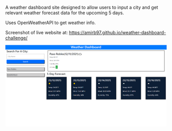 A weather dashboard site designed to allow users to input a city and get relevant weather forecast data for the upcoming 5 days.

Uses OpenWeatherAPI to get weather info.

Screenshot of live website at: https://amirb97.github.io/weather-dashboard-challenge/

![Screenshot of webpage](./assets/images/weather-dashboard.png?raw=true)
